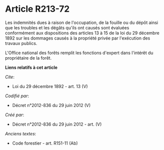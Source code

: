 # Article R213-72

Les indemnités dues à raison de l'occupation, de la fouille ou du dépôt ainsi que les troubles et les dégâts qu'ils ont
causés sont évaluées conformément aux dispositions des articles 13 à 15 de la loi du 29 décembre 1892 sur les dommages causés
à la propriété privée par l'exécution des travaux publics.

L'Office national des forêts remplit les fonctions d'expert dans l'intérêt du propriétaire de la forêt.

**Liens relatifs à cet article**

_Cite_:

  - Loi du 29 décembre 1892 - art. 13 (V)

_Codifié par_:

  - Décret n°2012-836 du 29 juin 2012 (V)

_Créé par_:

  - Décret n°2012-836 du 29 juin 2012 - art. (V)

_Anciens textes_:

  - Code forestier - art. R151-11 (Ab)
